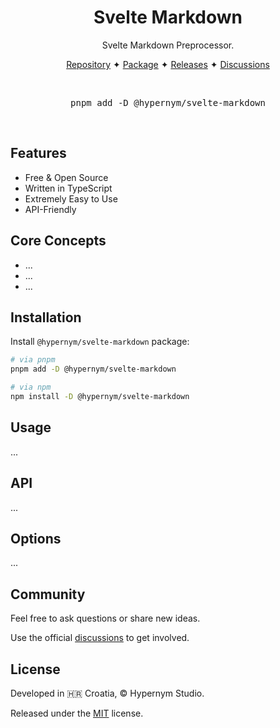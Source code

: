 <h1 align="center">Svelte Markdown</h1>

<p align="center">Svelte Markdown Preprocessor.</p>

<p align="center">
  <a href="https://github.com/hypernym-studio/svelte-markdown">Repository</a>
  <span>✦</span>
  <a href="https://www.npmjs.com/package/@hypernym/svelte-markdown">Package</a>
  <span>✦</span>
  <a href="https://github.com/hypernym-studio/svelte-markdown/releases">Releases</a>
  <span>✦</span>
  <a href="https://github.com/hypernym-studio/svelte-markdown/discussions">Discussions</a>
</p>

<br>

<pre align="center">pnpm add -D @hypernym/svelte-markdown</pre>

<br>

## Features

- Free & Open Source
- Written in TypeScript
- Extremely Easy to Use
- API-Friendly

## Core Concepts

- ...
- ...
- ...

## Installation

Install `@hypernym/svelte-markdown` package:

```sh
# via pnpm
pnpm add -D @hypernym/svelte-markdown
```

```sh
# via npm
npm install -D @hypernym/svelte-markdown
```

## Usage

...

## API

...

## Options

...

## Community

Feel free to ask questions or share new ideas.

Use the official [discussions](https://github.com/hypernym-studio/svelte-markdown/discussions) to get involved.

## License

Developed in 🇭🇷 Croatia, © Hypernym Studio.

Released under the [MIT](LICENSE.txt) license.
